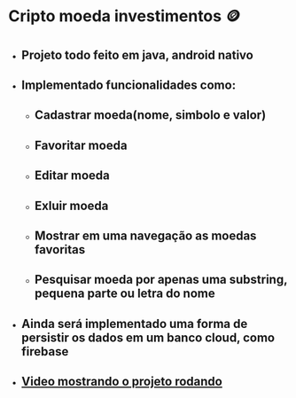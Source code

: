 # Cripto moeda investimentos 🪙

- ##  Projeto todo feito em java, android nativo
- ## Implementado funcionalidades como:
  - ## Cadastrar moeda(nome, simbolo e valor)
  - ## Favoritar moeda
  - ## Editar moeda
  - ## Exluir moeda
  - ## Mostrar em uma navegação as moedas favoritas
  - ## Pesquisar moeda por apenas uma substring, pequena parte ou letra do nome

- ## Ainda será implementado uma forma de persistir os dados em um banco cloud, como firebase

- ## [Video mostrando o projeto rodando](https://ufcbr-my.sharepoint.com/personal/bruno_particular25_alu_ufc_br/_layouts/15/stream.aspx?id=%2Fpersonal%2Fbruno%5Fparticular25%5Falu%5Fufc%5Fbr%2FDocuments%2FMidias%2FV%C3%ADdeos%20programando%2FCripto%20%E2%80%93%20Feed%5Factivity%2Ejava%20%5BCripto%2Eapp%2Emain%5D%202022%2D11%2D09%2022%2D57%2D26%2Emp4&ga=1)

